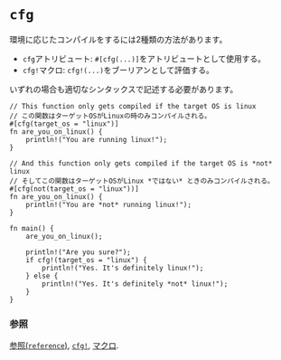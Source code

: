 # `cfg`

<!--
Conditional compilation is possible through two different operators:
-->
環境に応じたコンパイルをするには2種類の方法があります。

<!--
* the `cfg` attribute: `#[cfg(...)]` in attribute position
* the `cfg!` macro: `cfg!(...)` in boolean expressions
-->
* `cfg`アトリビュート: `#[cfg(...)]`をアトリビュートとして使用する。
* `cfg!`マクロ: `cfg!(...)`をブーリアンとして評価する。

<!--
Both utilize identical argument syntax.
-->
いずれの場合も適切なシンタックスで記述する必要があります。

```rust,editable
// This function only gets compiled if the target OS is linux
// この関数はターゲットOSがLinuxの時のみコンパイルされる。
#[cfg(target_os = "linux")]
fn are_you_on_linux() {
    println!("You are running linux!");
}

// And this function only gets compiled if the target OS is *not* linux
// そしてこの関数はターゲットOSがLinux *ではない* ときのみコンパイルされる。
#[cfg(not(target_os = "linux"))]
fn are_you_on_linux() {
    println!("You are *not* running linux!");
}

fn main() {
    are_you_on_linux();
    
    println!("Are you sure?");
    if cfg!(target_os = "linux") {
        println!("Yes. It's definitely linux!");
    } else {
        println!("Yes. It's definitely *not* linux!");
    }
}
```

<!--
### See also:
-->
### 参照

<!--
[the reference][ref], [`cfg!`][cfg], and [macros][macros].
-->
[参照(`reference`)][ref], [`cfg!`][cfg], [マクロ][macros].

[cfg]: https://doc.rust-lang.org/std/macro.cfg!.html
[macros]: ../macros.md
[ref]: https://doc.rust-lang.org/reference/attributes.html#conditional-compilation
